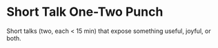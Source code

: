 # Short Talk One-Two Punch

Short talks (two, each < 15 min) that expose something useful, joyful, or both.

